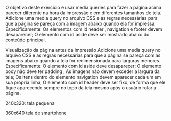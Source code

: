 O objetivo deste exercício é usar media queries para fazer a página acima parecer diferente na hora da impressão e em diferentes tamanhos de tela.
Adicione uma media query no arquivo CSS e as regras necessárias para que a página se pareça com a imagem abaixo quando ela for impressa. Especificamente:
Os elementos com id header , navigation e footer devem desaparecer;
O elemento com id aside deve ser mostrado abaixo do conteúdo principal.

Visualização da página antes da impressão
Adicione uma media query no arquivo CSS e as regras necessárias para que a página se pareça com as imagens abaixo quando a tela for redimensionada para larguras menores. Especificamente:
O elemento com id aside deve desaparecer;
O elemento body não deve ter padding ;
As imagens não devem exceder a largura da tela;
Os itens dentro do elemento navigation devem aparecer cada um em sua própria linha;
O elemento com id header deve ser fixo, de forma que ele fique aparecendo sempre no topo da tela mesmo após o usuário rolar a página.

240x320: tela pequena

360x640 tela de smartphone
